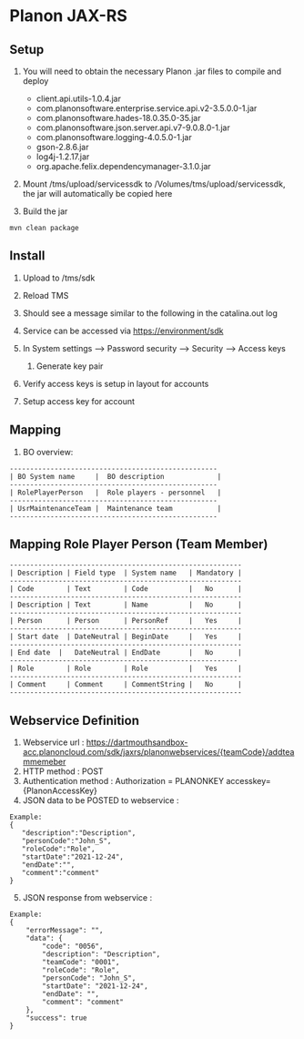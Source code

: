 # Planon JAX-RS

## Setup

1. You will need to obtain the necessary Planon .jar files to compile and deploy

    * client.api.utils-1.0.4.jar
    * com.planonsoftware.enterprise.service.api.v2-3.5.0.0-1.jar
    * com.planonsoftware.hades-18.0.35.0-35.jar
    * com.planonsoftware.json.server.api.v7-9.0.8.0-1.jar
    * com.planonsoftware.logging-4.0.5.0-1.jar
    * gson-2.8.6.jar
    * log4j-1.2.17.jar
    * org.apache.felix.dependencymanager-3.1.0.jar

2. Mount /tms/upload/servicessdk to /Volumes/tms/upload/servicessdk, the jar will automatically be copied here
3. Build the jar

```shell
mvn clean package
```

## Install

1. Upload to /tms/sdk
2. Reload TMS
3. Should see a message similar to the following in the catalina.out log


4. Service can be accessed via [https://environment/sdk](https://environment/sdk)
5. In System settings --> Password security --> Security --> Access keys
    1. Generate key pair
6. Verify access keys is setup in layout for accounts
7. Setup access key for account


## Mapping
1. BO overview:
```
---------------------------------------------------
| BO System name     |	BO description             |
---------------------------------------------------
| RolePlayerPerson   |	Role players - personnel   |
---------------------------------------------------
| UsrMaintenanceTeam |	Maintenance team           |
---------------------------------------------------
```
	

## Mapping Role Player Person (Team Member)
```
---------------------------------------------------------
| Description |	Field type  | System name	| Mandatory | 
---------------------------------------------------------
| Code        |	Text        | Code          |	No	    |
---------------------------------------------------------
| Description |	Text	    | Name          |	No	    |
---------------------------------------------------------
| Person      |	Person      | PersonRef     |	Yes	    |
---------------------------------------------------------
| Start date  |	DateNeutral | BeginDate	    |   Yes	    |
---------------------------------------------------------
| End date  |	DateNeutral | EndDate	    |   No	    |
--------------------------------------------------------
| Role	      | Role	    | Role          |	Yes	    |
---------------------------------------------------------
| Comment     |	Comment     | CommentString |	No	    |
---------------------------------------------------------
```

## Webservice Definition 

1. Webservice url : https://dartmouthsandbox-acc.planoncloud.com/sdk/jaxrs/planonwebservices/{teamCode}/addteammemeber
2. HTTP method    : POST 
3. Authentication method : 	Authorization = PLANONKEY accesskey={PlanonAccessKey} 
4. JSON data to be POSTED to webservice :
```
Example:
{
   "description":"Description",
   "personCode":"John_S",
   "roleCode":"Role",
   "startDate":"2021-12-24", 
   "endDate":"",
   "comment":"comment"
}
```
 
5. JSON response from webservice :
```
Example: 
{
    "errorMessage": "",
    "data": {
        "code": "0056",
        "description": "Description",
        "teamCode": "0001",
        "roleCode": "Role",
        "personCode": "John_S",
        "startDate": "2021-12-24",
        "endDate": "",
        "comment": "comment"
    },
    "success": true
}

```


				
				
				


